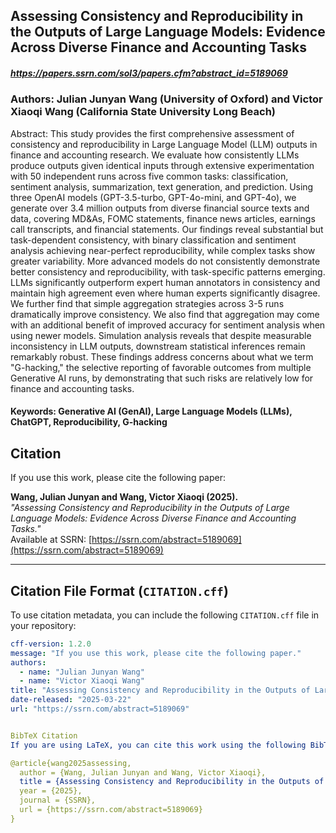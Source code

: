 ## Assessing Consistency and Reproducibility in the Outputs of Large Language Models: Evidence Across Diverse Finance and Accounting Tasks

##### https://papers.ssrn.com/sol3/papers.cfm?abstract_id=5189069

### Authors: Julian Junyan Wang (University of Oxford) and Victor Xiaoqi Wang (California State University Long Beach) 

Abstract: This study provides the first comprehensive assessment of consistency and reproducibility in Large Language Model (LLM) outputs in finance and accounting research. We evaluate how consistently LLMs produce outputs given identical inputs through extensive experimentation with 50 independent runs across five common tasks: classification, sentiment analysis, summarization, text generation, and prediction. Using three OpenAI models (GPT-3.5-turbo, GPT-4o-mini, and GPT-4o), we generate over 3.4 million outputs from diverse financial source texts and data, covering MD&As, FOMC statements, finance news articles, earnings call transcripts, and financial statements. Our findings reveal substantial but task-dependent consistency, with binary classification and sentiment analysis achieving near-perfect reproducibility, while complex tasks show greater variability. More advanced models do not consistently demonstrate better consistency and reproducibility, with task-specific patterns emerging. LLMs significantly outperform expert human annotators in consistency and maintain high agreement even where human experts significantly disagree. We further find that simple aggregation strategies across 3-5 runs dramatically improve consistency. We also find that aggregation may come with an additional benefit of improved accuracy for sentiment analysis when using newer models. Simulation analysis reveals that despite measurable inconsistency in LLM outputs, downstream statistical inferences remain remarkably robust. These findings address concerns about what we term "G-hacking," the selective reporting of favorable outcomes from multiple Generative AI runs, by demonstrating that such risks are relatively low for finance and accounting tasks.

#### Keywords: Generative AI (GenAI), Large Language Models (LLMs), ChatGPT, Reproducibility, G-hacking

## Citation

If you use this work, please cite the following paper:

**Wang, Julian Junyan and Wang, Victor Xiaoqi (2025).**  
*"Assessing Consistency and Reproducibility in the Outputs of Large Language Models: Evidence Across Diverse Finance and Accounting Tasks."*  
Available at SSRN: [https://ssrn.com/abstract=5189069](https://ssrn.com/abstract=5189069)

---

## Citation File Format (`CITATION.cff`)
To use citation metadata, you can include the following `CITATION.cff` file in your repository:

```yaml
cff-version: 1.2.0
message: "If you use this work, please cite the following paper."
authors:
  - name: "Julian Junyan Wang"
  - name: "Victor Xiaoqi Wang"
title: "Assessing Consistency and Reproducibility in the Outputs of Large Language Models: Evidence Across Diverse Finance and Accounting Tasks"
date-released: "2025-03-22"
url: "https://ssrn.com/abstract=5189069"


BibTeX Citation
If you are using LaTeX, you can cite this work using the following BibTeX entry:

@article{wang2025assessing,
  author = {Wang, Julian Junyan and Wang, Victor Xiaoqi},
  title = {Assessing Consistency and Reproducibility in the Outputs of Large Language Models: Evidence Across Diverse Finance and Accounting Tasks},
  year = {2025},
  journal = {SSRN},
  url = {https://ssrn.com/abstract=5189069}
}





